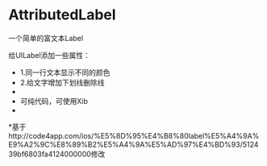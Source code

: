 AttributedLabel
===============

一个简单的富文本Label

给UILabel添加一些属性：
* 1.同一行文本显示不同的颜色 
* 2.给文字增加下划线删除线
* 
* 可纯代码，可使用Xib
* 
*基于http://code4app.com/ios/%E5%8D%95%E4%B8%80label%E5%A4%9A%E9%A2%9C%E8%89%B2%E5%A4%9A%E5%AD%97%E4%BD%93/512439bf6803fa4124000000修改
